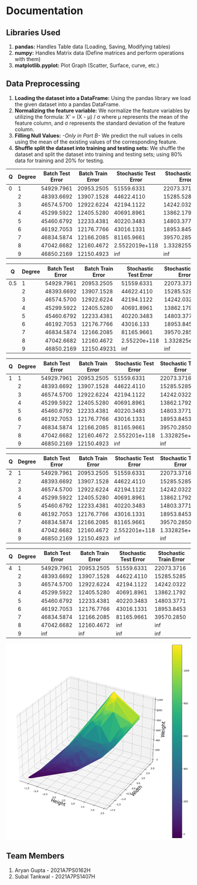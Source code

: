 # Documentation

## Libraries Used

  1. **pandas:** Handles Table data (Loading, Saving, Modifying tables)
  2. **numpy:** Handles Matrix data (Define matrices and perform operations with them)
  3. **matplotlib.pyplot:** Plot Graph (Scatter, Surface, curve, etc.)

## Data Preprocessing

  1. **Loading the dataset into a DataFrame:** Using the pandas library we load the given dataset into a pandas DataFrame.
  2. **Normalizing the feature variable:** We normalize the feature variables by utilizing the formula: X’ = (X - μ) / σ where μ represents the mean of the feature column, and σ represents the standard deviation of the feature column.
  3. **Filling Null Values:** *-Only in Part B-* We predict the null values in cells using the mean of the existing values of the corresponding feature.
  4. **Shuffle split the dataset into training and testing sets:** We shuffle the dataset and split the dataset into training and testing sets; using 80% data for training and 20% for testing.
  

| Q | Degree | Batch Test Error | Batch Train Error | Stochastic Test Error | Stochastic Train Error |
|----|----|------|---|---|---|
|0   |  1  | 54929.7961     | 20953.2505  | 51559.6331  | 22073.3716  |
|    |  2  | 48393.6692     | 13907.1528  | 44622.4110  | 15285.5285  |
|    |  3  | 46574.5700     | 12922.6224  | 42194.1122  | 14242.0322  |
|    |  4  | 45299.5922     | 12405.5280  | 40691.8961  | 13862.1792  |
|    |  5  | 45460.6792     | 12233.4381  | 40220.3483  | 14803.3771  |
|    |  6  | 46192.7053     | 12176.7766  | 43016.1331  | 18953.8453  |
|    |  7  | 46834.5874     | 12166.2085  | 81165.9661  | 39570.2850  |
|    |  8  | 47042.6682     | 12160.4672  | 2.5522019e+118  | 1.3328255e+118  |
|    |  9  | 46850.2169     |12150.4923  | inf  | inf  |


| Q | Degree | Batch Test Error | Batch Train Error | Stochastic Test Error | Stochastic Train Error |
|----|----|------|---|---|---|
|0.5 |  1  | 54929.7961     | 20953.2505  | 51559.6331  | 22073.3716  |
|    |  2  | 48393.6692     | 13907.1528  | 44622.4110  | 15285.5285  |
|    |  3  | 46574.5700     | 12922.6224  | 42194.1122  | 14242.0322  |
|    |  4  | 45299.5922     | 12405.5280  | 40691.8961  | 13862.1792  |
|    |  5  | 45460.6792     | 12233.4381  | 40220.3483  | 14803.3771  |
|    |  6  | 46192.7053     | 12176.7766  | 43016.133  | 18953.8453  |
|    |  7  | 46834.5874     | 12166.2085  | 81165.9661  | 39570.2850  |
|    |  8  | 47042.6682     | 12160.4672  | 2.55220e+118  | 1.332825e+118  |
|    |  9  |  46850.2169    | 12150.49231  | inf  | inf  |

| Q | Degree | Batch Test Error | Batch Train Error | Stochastic Test Error | Stochastic Train Error |
|----|----|------|---|---|---|
|1   |  1  | 54929.7961     | 20953.2505  | 51559.6331  | 22073.3716  |
|    |  2  |  48393.6692    | 13907.1528  | 44622.4110  | 15285.5285  |
|    |  3  | 46574.5700     | 12922.6224  | 42194.1122  | 14242.0322  |
|    |  4  | 45299.5922     | 12405.5280  | 40691.8961  | 13862.1792  |
|    |  5  | 45460.6792     | 12233.4381  | 40220.3483  | 14803.3771  |
|    |  6  | 46192.7053     | 12176.7766  | 43016.1331  | 18953.8453  |
|    |  7  |  46834.5874    | 12166.2085  | 81165.9661  | 39570.2850 |
|    |  8  | 47042.6682     | 12160.4672  | 2.552201e+118  | 1.332825e+118  |
|    |  9  | 46850.2169     | 12150.4923  | inf  | inf  |

| Q | Degree | Batch Test Error | Batch Train Error | Stochastic Test Error | Stochastic Train Error |
|----|----|------|---|---|---|
|2   |  1  | 54929.7961     | 20953.2505  | 51559.6331  | 22073.3716  |
|    |  2  |  48393.6692    | 13907.1528  | 44622.4110  | 15285.5285  |
|    |  3  | 46574.5700     | 12922.6224  | 42194.1122  | 14242.0322  |
|    |  4  | 45299.5922     | 12405.5280  | 40691.8961  | 13862.1792  |
|    |  5  |  45460.6792    | 12233.4381  | 40220.3483  | 14803.3771  |
|    |  6  |  46192.7053    | 12176.7766  | 43016.1331  | 18953.8453  |
|    |  7  | 46834.5874     | 12166.2085  | 81165.9661  | 39570.2850  |
|    |  8  |  47042.6682    | 12160.4672  | 2.552201e+118  | 1.332825e+118  |
|    |  9  | 46850.2169     | 12150.4923  | inf  | inf  |


| Q | Degree | Batch Test Error | Batch Train Error | Stochastic Test Error | Stochastic Train Error |
|----|----|------|---|---|---|
|4   |  1  |  54929.7961    | 20953.2505  | 51559.6331  | 22073.3716  |
|    |  2  |  48393.6692    | 13907.1528  | 44622.4110  | 15285.5285  |
|    |  3  | 46574.5700     | 12922.6224  | 42194.1122  | 14242.0322  |
|    |  4  |  45299.5922    | 12405.5280  | 40691.8961  | 13862.1792  |
|    |  5  | 45460.6792     | 12233.4381  | 40220.3483  | 14803.3771  |
|    |  6  | 46192.7053     | 12176.7766  | 43016.1331  | 18953.8453  |
|    |  7  | 46834.5874     | 12166.2085  | 81165.9661  | 39570.2850  |
|    |  8  | 47042.6682     | 12160.4672  |inf  | inf  |
|    |  9  |  inf    | inf  | inf  | inf  |

![Alt text](image.png)

## Team Members

 1. Aryan Gupta - 2021A7PS0162H
 2. Subal Tankwal - 2021A7PS1407H